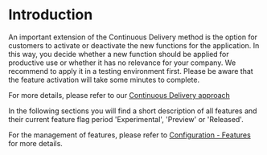 # Introduction

An important extension of the Continuous Delivery method is the option for customers to activate or deactivate the new functions for the application. In this way, you decide whether a new function should be applied for productive use or whether it has no relevance for your company. We recommend to apply it in a testing environment first. Please be aware that the feature activation will take some minutes to complete. 

For more details, please refer to our [Continuous Delivery approach](https://www.symbioworld.com/wp-content/uploads/2020/05/Symbio-Continuous-Delivery.pdf)

In the following sections you will find a short description of all features and their current feature flag period 'Experimental', 'Preview' or 'Released'.

For the management of features, please refer to [Configuration - Features](https://docs.symbioworld.com/admin/administration/storage-configuration/storage-configuration/) for more details.
